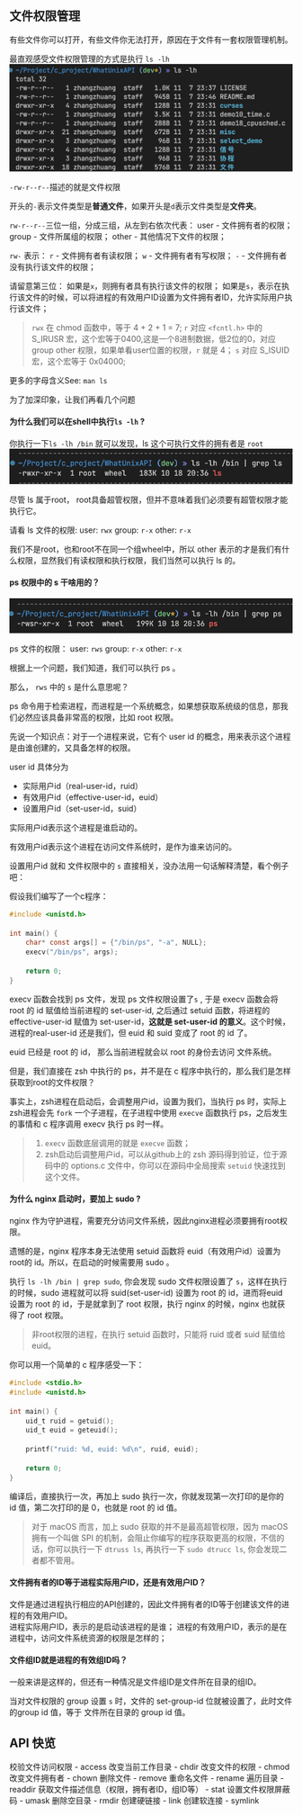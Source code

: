 ## 文件权限管理
有些文件你可以打开，有些文件你无法打开，原因在于文件有一套权限管理机制。  

最直观感受文件权限管理的方式是执行 `ls -lh`
![ls结果图](./ls%E7%BB%93%E6%9E%9C.png)

`-rw-r--r--`描述的就是文件权限  

开头的`-`表示文件类型是**普通文件**，如果开头是`d`表示文件类型是**文件夹**。

`rw-r--r--`三位一组，分成三组，从左到右依次代表：
user - 文件拥有者的权限；
group - 文件所属组的权限；
other - 其他情况下文件的权限；

`rw-` 表示：
`r` - 文件拥有者有读权限；
`w` - 文件拥有者有写权限；
`-` - 文件拥有者没有执行该文件的权限；

请留意第三位：
如果是`x`，则拥有者具有执行该文件的权限；
如果是`s`，表示在执行该文件的时候，可以将进程的有效用户ID设置为文件拥有者ID，允许实际用户执行该文件；
> `rwx` 在 chmod 函数中，等于 4 + 2 + 1 = 7;
> `r` 对应 `<fcntl.h>` 中的S_IRUSR 宏，这个宏等于0400,这是一个8进制数据，低2位的0，对应group other 权限，如果单看user位置的权限，`r` 就是 4；
> `s` 对应 S_ISUID 宏，这个宏等于 0x04000;

更多的字母含义See: `man ls`


为了加深印象，让我们再看几个问题

#### 为什么我们可以在shell中执行`ls -lh` ?
你执行一下`ls -lh /bin` 就可以发现，ls 这个可执行文件的拥有者是 `root`
![](./ls_bin_%E7%BB%93%E6%9E%9C.png)

尽管 ls 属于root， root具备超管权限，但并不意味着我们必须要有超管权限才能执行它。  

请看 ls 文件的权限:
  user:  `rwx` 
  group: `r-x`
  other: `r-x`

我们不是root，也和root不在同一个组wheel中，所以 other 表示的才是我们有什么权限，显然我们有读权限和执行权限，我们当然可以执行 ls 的。  


#### ps 权限中的 s 干啥用的？
![](./ls_ps.png)

ps 文件的权限：
user: `rws`
group: `r-x`
other: `r-x`

根据上一个问题，我们知道，我们可以执行 ps 。

那么， `rws` 中的 `s` 是什么意思呢？

ps 命令用于检索进程，而进程是一个系统概念，如果想获取系统级的信息，那我们必然应该具备非常高的权限，比如 root 权限。

先说一个知识点：对于一个进程来说，它有个 user id 的概念，用来表示这个进程是由谁创建的，又具备怎样的权限。

user id 具体分为
- 实际用户id（real-user-id，ruid）
- 有效用户id（effective-user-id，euid）
- 设置用户id（set-user-id，suid）

实际用户id表示这个进程是谁启动的。

有效用户id表示这个进程在访问文件系统时，是作为谁来访问的。

设置用户id 就和 文件权限中的 `s` 直接相关，没办法用一句话解释清楚，看个例子吧：

假设我们编写了一个c程序：
```c
#include <unistd.h>

int main() {
    char* const args[] = {"/bin/ps", "-a", NULL};
    execv("/bin/ps", args);

    return 0;
}
```
execv 函数会找到 ps 文件，发现 ps 文件权限设置了`s` , 于是 execv 函数会将 root 的 id 赋值给当前进程的 set-user-id, 之后通过 setuid 函数，将进程的 effective-user-id 赋值为 set-user-id，**这就是 set-user-id 的意义**。这个时候，进程的real-user-id 还是我们，但 euid 和 suid 变成了 root 的 id 了。

euid 已经是 root 的 id， 那么当前进程就会以 root 的身份去访问 文件系统。

但是，我们直接在 zsh 中执行的 ps，并不是在 c 程序中执行的，那么我们是怎样获取到root的文件权限？

事实上，zsh进程在启动后，会调整用户id，设置为我们，当执行 ps 时，实际上zsh进程会先 `fork` 一个子进程，在子进程中使用 `execve` 函数执行 ps，之后发生的事情和 c 程序调用 execv 执行 ps 时一样。
> 1. `execv` 函数底层调用的就是 `execve` 函数；
> 2. zsh启动后调整用户id，可以从github上的 zsh 源码得到验证，位于源码中的 options.c 文件中，你可以在源码中全局搜索 `setuid` 快速找到这个文件。

#### 为什么 nginx 启动时，要加上 sudo ?
nginx 作为守护进程，需要充分访问文件系统，因此nginx进程必须要拥有root权限。

遗憾的是，nginx 程序本身无法使用 setuid 函数将 euid（有效用户id）设置为 root的 id。所以，在启动的时候需要用 sudo 。

执行 `ls -lh /bin | grep sudo`, 你会发现 sudo 文件权限设置了 `s`，这样在执行的时候，sudo 进程就可以将 suid(set-user-id) 设置为 root 的 id，进而将euid 设置为 root 的 id，于是就拿到了 root 权限，执行 nginx 的时候，nginx 也就获得了 root 权限。
> 非root权限的进程，在执行 setuid 函数时，只能将 ruid 或者 suid 赋值给 euid。  


你可以用一个简单的 c 程序感受一下：
```c
#include <stdio.h>
#include <unistd.h>

int main() {
    uid_t ruid = getuid();
    uid_t euid = geteuid();

    printf("ruid: %d, euid: %d\n", ruid, euid);

    return 0;
}
```
编译后，直接执行一次，再加上 sudo 执行一次，你就发现第一次打印的是你的 id 值，第二次打印的是 0，也就是 root 的 id 值。

> 对于 macOS 而言，加上 sudo 获取的并不是最高超管权限，因为 macOS 拥有一个叫做 SPI 的机制，会阻止你编写的程序获取更高的权限，不信的话，你可以执行一下 `dtruss ls`, 再执行一下 `sudo dtrucc ls`, 你会发现二者都不管用。
#### 文件拥有者的ID等于进程实际用户ID，还是有效用户ID？
文件是通过进程执行相应的API创建的，因此文件拥有者的ID等于创建该文件的进程的有效用户ID。  
进程实际用户ID，表示的是启动该进程的是谁；
进程的有效用户ID，表示的是在进程中，访问文件系统资源的权限是怎样的；

#### 文件组ID就是进程的有效组ID吗？
一般来讲是这样的，但还有一种情况是文件组ID是文件所在目录的组ID。

当对文件权限的 group 设置 `s` 时，文件的 set-group-id 位就被设置了，此时文件的group id 值，等于 文件所在目录的 group id 值。


## API 快览
校验文件访问权限 - access
改变当前工作目录 - chdir
改变文件的权限   - chmod
改变文件拥有者   - chown
删除文件        - remove
重命名文件      - rename
遍历目录        - readdir
获取文件描述信息（权限，拥有者ID，组ID等）  - stat
设置文件权限屏蔽码 - umask
删除空目录        - rmdir
创建硬链接       - link
创建软连接       - symlink